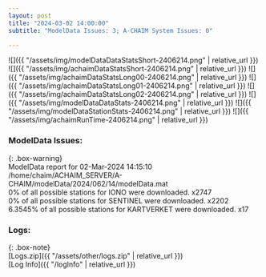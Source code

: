 ```yaml
---
layout: post
title: "2024-03-02 14:00:00"
subtitle: "ModelData Issues: 3; A-CHAIM System Issues: 0"

---
```


![]({{ "/assets/img/modelDataDataStatsShort-2406214.png" | relative_url }})
![]({{ "/assets/img/achaimDataStatsShort-2406214.png" | relative_url }})
![]({{ "/assets/img/achaimDataStatsLong00-2406214.png" | relative_url }})
![]({{ "/assets/img/achaimDataStatsLong01-2406214.png" | relative_url }})
![]({{ "/assets/img/achaimDataStatsLong02-2406214.png" | relative_url }})
![]({{ "/assets/img/modelDataDataStats-2406214.png" | relative_url }})
![]({{ "/assets/img/modelDataStationStats-2406214.png" | relative_url }})
![]({{ "/assets/img/achaimRunTime-2406214.png" | relative_url }})


### ModelData Issues:  
  
{: .box-warning}  
 ModelData report for 02-Mar-2024 14:15:10   
 /home/chaim/ACHAIM_SERVER/A-CHAIM/modelData/2024/062/14/modelData.mat   
 0% of all possible stations for IONO were downloaded. x2747   
 0% of all possible stations for SENTINEL were downloaded. x2202   
 6.3545% of all possible stations for KARTVERKET were downloaded. x17   
  


### Logs:  
  
{: .box-note}  
[Logs.zip]({{ "/assets/other/logs.zip" | relative_url }})  
[Log Info]({{ "/logInfo" | relative_url }})  

